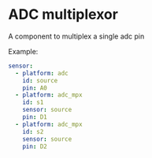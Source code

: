 # ADC multiplexor

A component to multiplex a single adc pin

Example:
```yaml
sensor:
  - platform: adc
    id: source
    pin: A0
  - platform: adc_mpx
    id: s1
    sensor: source
    pin: D1
  - platform: adc_mpx
    id: s2
    sensor: source
    pin: D2
```

